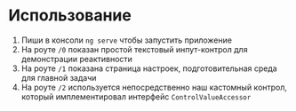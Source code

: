 # Использование
1. Пиши в консоли `ng serve` чтобы запустить приложение
1. На роуте `/0` показан простой текстовый инпут-контрол для демонстрации реактивности
1. На роуте `/1` показана страница настроек, подготовительная среда для главной задачи
1. На роуте `/2` используется непосредственно наш кастомный контрол, который имплементировал интерфейс `ControlValueAccessor`